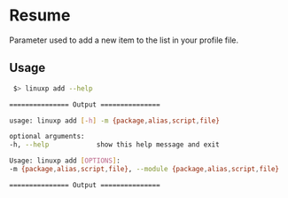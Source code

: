 # Resume

Parameter used to add a new item to the list in your profile file.

## Usage

```bash
 $> linuxp add --help

=============== Output ===============

usage: linuxp add [-h] -m {package,alias,script,file}

optional arguments:
-h, --help            show this help message and exit

Usage: linuxp add [OPTIONS]:
-m {package,alias,script,file}, --module {package,alias,script,file}

=============== Output ===============
```